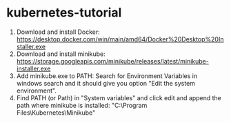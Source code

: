# kubernetes-tutorial

1. Download and install Docker: https://desktop.docker.com/win/main/amd64/Docker%20Desktop%20Installer.exe
2. Download and install minikube: https://storage.googleapis.com/minikube/releases/latest/minikube-installer.exe
3. Add minikube.exe to PATH: Search for Environment Variables in windows search and it should give you option "Edit the system environment".
4. Find PATH (or Path) in "System variables" and click edit and append the path where minikube is installed: "C:\Program Files\Kubernetes\Minikube"
